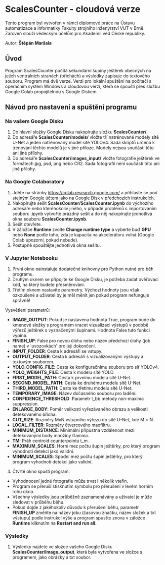 # **ScalesCounter** - cloudová verze
Tento program byl vytvořen v rámci diplomové práce na Ústavu automatizace a informatiky Fakulty strojního inženýrství VUT v Brně. Zároveň slouží vědeckým účelům pro Akademii věd České republiky.

Autor: **Štěpán Maršala**

## Úvod
Program ScalesCounter počítá sekundární šupiny ještěrek obecných na jejich ventrálních stranách (břichách) a výsledky zapisuje do textového souboru. Program má dvě verze. Verzi pro lokální spuštění na počítači s operačním systém Windows a cloudovou verzi, která se spouští přes službu Google Colab propojitelnou s Google Diskem.

## Návod pro nastavení a spuštění programu
### Na vašem Google Disku
1.   Do hlavní složky Google Disku nakopírujte složku **ScalesCounter/**.
2.   Do adresáře **ScalesCounter/models/** vložte tří natrénované modely sítě U-Net a jeden natrénovaný model sítě YOLOv4. Sada skriptů určená k trénování těchto modelů je v jiné příloze. Modely nejsou součástí této ani jiné přílohy.
3.   Do adresáře **ScalesCounter/images_input/** vložte fotografie ještěrek ve formátech jpg, psd, png nebo CR2. Sada fotografií není součástí této ani jiné přílohy.

### Na Google Colaboratory
1.   Jděte na stránky https://colab.research.google.com/ a přihlaste se pod stejným Google účtem jako na Google Disk v předchozích instrukcích.
2.   Nakopírujte sešit **ScalesCounter/ScalesCounter.ipynb** do výchozího adresáře nebo kteréhokoliv jiného, v případě problémů s importováním souboru .ipynb vytvořte prázdný sešit a do něj nakopírujte jednotlivá okna souboru **ScalesCounter.ipynb**.
3.   Sešit otevřete.
4.   V záložce **Runtime** zvolte **Change runtime type** a vyberte buď **GPU** nebo **None** podle toho, zda je kapacita na akcelerátoru volná (Google Colab upozorní, pokud nebude).
5.   Postupně spouštějte jednotlivá okna sešitu.

### V Jupyter Notebooku
1.   První okno nainstaluje dodatečné knihovny pro Python nutné pro běh programu.
2.   Druhým oknem se připojíte ke Google Disku, je potřeba zadat ověřovací kód, na který budete přesměrováni.
3.   Třetím oknem nastavíte parametry. Výchozí hodnoty jsou však ozkoušené a uživatel by je měl měnit jen pokud program nefunguje správně!

Vysvětlení parametrů:
- **IMAGE_OUTPUT**:  Pokud je nastavena hodnota True, program bude do kmenové složky s programem vracet vizualizaci výstupů v podobě výřezů ještěrek s vyznačenými šupinami. Hodnota False tuto funkci vypíná.
- **FINISH_UP**: False pro novou úlohu nebo název předchozí úlohy (job name) v 'uvozovkách' pro její dokončení.
- **INPUT_FOLDER**: Cesta k adresáři se vstupy.  
- **OUTPUT_FOLDER**: Cesta k adresáři s vizualizovanými výstupy a textovým souborem. 
- **YOLO_CONFIG_FILE**: Cesta ke konfiguračnímu souboru pro síť YOLOv4.
- **YOLO_WEIGHTS_FILE**: Cesta k modelu sítě YOLO.
- **FIRST_MODEL_PATH**: Cesta k prvnímu modelu sítě U-Net.
- **SECOND_MODEL_PATH**: Cesta ke druhému modelu sítě U-Net.
- **THIRD_MODEL_PATH**: Cesta ke třetímu modelu sítě U-Net.
- **TEMPORARY_IMAGE**: Název dočasného souboru pro ladění.
- **CONFIDENCE_THRESHOLD**: Parametr t_bb metody non-maxima suppression.
- **ENLARGE_BODY**: Poměr velikosti vyřezávaného obrazu a velikosti detekovaného břicha.
- **CUT_SIZE**: Rozměry MxN vstupního výřezu do sítě U-Net, kde M = N.
- **LOCAL_FILTER**: Rozměry čtvercového maxfiltru.
- **MINIMUM_DISTANCE**: Minimální přípustná vzdálenost mezi detekovanými body množiny Gamma.
- **TM**: Práh centroid counterpointu t_m.
- **MAXIMUM_SCALES**: Horní mez počtu šupin ještěrky, pro který program vyhodnotí detekci jako validní.
- **MINIMUM_SCALES**: Spodní mez počtu šupin ještěrky, pro který program vyhodnotí detekci jako validní.

4.   Čtvrté okno spustí program.
   - Vyhodnocení jedné fotografie může trvat i několik vteřin.
   - Program se přeruší stisknutím symbolu pro přerušení v levém horním rohu okna.
   - Všechny výsledky jsou průběžně zaznamenávány a uživatel je může sledovat v průběhu běhu.
   - Pokud dojde z jakéhokoliv důvodu k přerušení běhu, parametr **FINISH_UP** změňte na název jobu (časovou značku, název složek a txt výstupu) podle instrukcí výše a program spusťte znova v záložce **Runtime** kliknutím na **Restart and run all**.

### Výsledky
1.   Výsledky najdete ve složce vašeho Google Disku **ScalesCounter/image_output**, která byla vytvořena ve složce s programem, jako obrázky a txt soubor.
